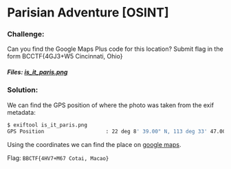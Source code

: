 # Parisian Adventure [OSINT]

### Challenge:
Can you find the Google Maps Plus code for this location? Submit flag in the form BCCTF{4GJ3+W5 Cincinnati, Ohio}
##### Files: [is_it_paris.png](is_it_paris.png)

### Solution:
We can find the GPS position of where the photo was taken from the exif metadata:

```bash
$ exiftool is_it_paris.png
GPS Position                    : 22 deg 8' 39.00" N, 113 deg 33' 47.00" E
```

Using the coordinates we can find the place on [google maps](https://www.google.com/maps/place/22%C2%B008'39.0%22N+113%C2%B033'47.0%22E/).

Flag: ```BBCTF{4HV7+M67 Cotai, Macao}```